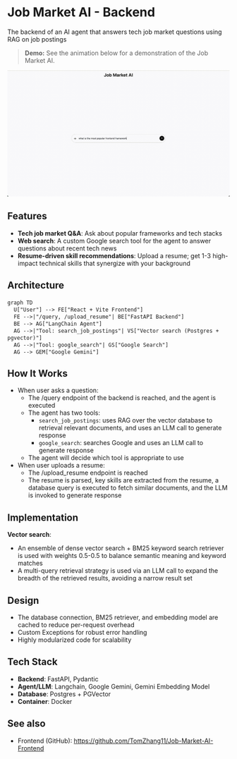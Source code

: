 # Job Market AI - Backend

The backend of an AI agent that answers tech job market questions using RAG on job postings

> **Demo:**
> See the animation below for a demonstration of the Job Market AI.

![Demo of Job Market AI](demo.gif)

## Features

- **Tech job market Q&A**: Ask about popular frameworks and tech stacks
- **Web search**: A custom Google search tool for the agent to answer questions about recent tech news
- **Resume-driven skill recommendations**: Upload a resume; get 1-3 high-impact technical skills that synergize with your background

## Architecture

```mermaid
graph TD
  U["User"] --> FE["React + Vite Frontend"]
  FE -->|"/query, /upload_resume"| BE["FastAPI Backend"]
  BE --> AG["LangChain Agent"]
  AG -->|"Tool: search_job_postings"| VS["Vector search (Postgres + pgvector)"]
  AG -->|"Tool: google_search"| GS["Google Search"]
  AG --> GEM["Google Gemini"]
```

## How It Works

- When user asks a question:
  - The /query endpoint of the backend is reached, and the agent is executed
  - The agent has two tools:
    - `search_job_postings`: uses RAG over the vector database to retrieval relevant documents, and uses an LLM call to generate response
    - `google_search`: searches Google and uses an LLM call to generate response
  - The agent will decide which tool is appropriate to use
- When user uploads a resume:
  - The /upload_resume endpoint is reached
  - The resume is parsed, key skills are extracted from the resume, a database query is executed to fetch similar documents, and the LLM is invoked to generate response

## Implementation

**Vector search**:
- An ensemble of dense vector search + BM25 keyword search retriever is used with weights 0.5-0.5 to balance semantic meaning and keyword matches
- A multi-query retrieval strategy is used via an LLM call to expand the breadth of the retrieved results, avoiding a narrow result set

## Design

- The database connection, BM25 retriever, and embedding model are cached to reduce per-request overhead
- Custom Exceptions for robust error handling
- Highly modularized code for scalability

## Tech Stack

- **Backend**: FastAPI, Pydantic
- **Agent/LLM**: Langchain, Google Gemini, Gemini Embedding Model
- **Database**: Postgres + PGVector
- **Container**: Docker

## See also

- Frontend (GitHub): https://github.com/TomZhang11/Job-Market-AI-Frontend
